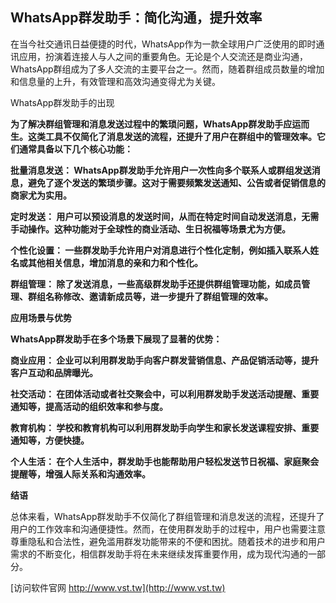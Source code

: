 ## **WhatsApp群发助手：简化沟通，提升效率**

在当今社交通讯日益便捷的时代，WhatsApp作为一款全球用户广泛使用的即时通讯应用，扮演着连接人与人之间的重要角色。无论是个人交流还是商业沟通，WhatsApp群组成为了多人交流的主要平台之一。然而，随着群组成员数量的增加和信息量的上升，有效管理和高效沟通变得尤为关键。

WhatsApp群发助手的出现

**为了解决群组管理和消息发送过程中的繁琐问题，WhatsApp群发助手应运而生。这类工具不仅简化了消息发送的流程，还提升了用户在群组中的管理效率。它们通常具备以下几个核心功能：**

**批量消息发送： WhatsApp群发助手允许用户一次性向多个联系人或群组发送消息，避免了逐个发送的繁琐步骤。这对于需要频繁发送通知、公告或者促销信息的商家尤为实用。**

**定时发送： 用户可以预设消息的发送时间，从而在特定时间自动发送消息，无需手动操作。这种功能对于全球性的商业活动、生日祝福等场景尤为方便。**

**个性化设置： 一些群发助手允许用户对消息进行个性化定制，例如插入联系人姓名或其他相关信息，增加消息的亲和力和个性化。**

**群组管理： 除了发送消息，一些高级群发助手还提供群组管理功能，如成员管理、群组名称修改、邀请新成员等，进一步提升了群组管理的效率。**

**应用场景与优势**

**WhatsApp群发助手在多个场景下展现了显著的优势：**

**商业应用： 企业可以利用群发助手向客户群发营销信息、产品促销活动等，提升客户互动和品牌曝光。**

**社交活动： 在团体活动或者社交聚会中，可以利用群发助手发送活动提醒、重要通知等，提高活动的组织效率和参与度。**

**教育机构： 学校和教育机构可以利用群发助手向学生和家长发送课程安排、重要通知等，方便快捷。**

**个人生活： 在个人生活中，群发助手也能帮助用户轻松发送节日祝福、家庭聚会提醒等，增强人际关系和沟通效率。**

**结语**

总体来看，WhatsApp群发助手不仅简化了群组管理和消息发送的流程，还提升了用户的工作效率和沟通便捷性。然而，在使用群发助手的过程中，用户也需要注意尊重隐私和合法性，避免滥用群发功能带来的不便和困扰。随着技术的进步和用户需求的不断变化，相信群发助手将在未来继续发挥重要作用，成为现代沟通的一部分。


[访问软件官网 http://www.vst.tw](http://www.vst.tw)
